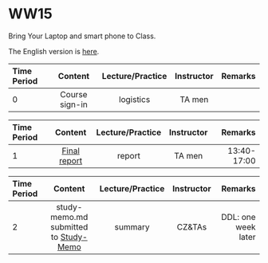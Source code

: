 # WW15 

Bring Your Laptop and smart phone  to Class. 

The English version is [here](WW15-Plan-en.md).

| Time Period |    Content     | Lecture/Practice | Instructor | Remarks |
| :---   |   :----:    |   :----:    |    :----:    | ---: |
| 0           | Course sign-in |    logistics     |   TA men   |        |


| Time Period |             Content             | Lecture/Practice | Instructor |     Remarks |
| :---   |   :----:    |   :----:    |    :----:    | ---: |
|    1   | [Final report](final-report.md) | report |  TA men  |   13:40-17:00   |


| Time Period |                          Content                          | Lecture/Practice | Instructor |             Remarks |
| :---  |   :----:    |   :----:    |    :----:    | ---: |
|    2  | study-memo.md  submitted to [Study-Memo](../../../Memos/Study-Memo) |  summary  |     CZ&TAs     | DDL: one week later |
